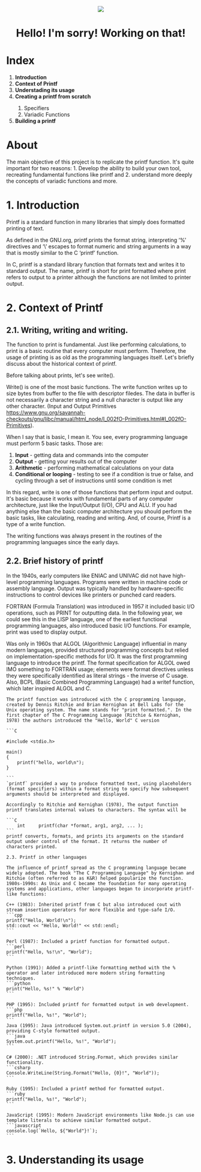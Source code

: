 <p align="center">
  <img src="https://capsule-render.vercel.app/api?type=rounded&height=300&color=gradient&text=Work%20in%20Progress" />
</p>
<h1 align="center"> Hello! I'm sorry! Working on that! </h1>

# Index
<ol>
	<li><strong>Introduction</strong></li>
	<li><strong>Context of Printf</strong></li>
	<li><strong>Understading its usage</strong></li>
	<li><strong>Creating a printf from scratch</strong></li>
	<ol>
		<li>Specifiers</li>
		<li>Variadic Functions</li>
	</ol>
	<li><strong>Building a printf</strong></li>
</ol>

# About

The main objective of this project is to replicate the printf function. It's quite important for two reasons: 1. Develop the ability to build your own tool, recreating fundamental functions like printf and 2. understand more deeply the concepts of variadic functions and more.

# 1. Introduction

Printf is a standard function in many libraries that simply does formatted printing of text.

As defined in the GNU.org, printf prints the format string, interpreting ‘%’ directives and ‘\’ escapes to format numeric and string arguments in a way that is mostly similar to the C ‘printf’ function.

In C, printf is a standard library function that formats text and writes it to standard output. The name, printf is short for print formatted where print refers to output to a printer although the functions are not limited to printer output.


# 2. Context of Printf

## 2.1. Writing, writing and writing.

The function to print is fundamental. Just like performing calculations, to print is a basic routine that every computer must perform. Therefore, the usage of printing is as old as the programming languages itself. Let's briefly discuss about the historical context of printf.

Before talking about prints, let's see write().

Write() is one of the most basic functions. The write function writes up to size bytes from buffer to the file with descriptor filedes. The data in buffer is not necessarily a character string and a null character is output like any other character. (Input and Output Primitives https://www.gnu.org/savannah-checkouts/gnu/libc/manual/html_node/I_002fO-Primitives.html#I_002fO-Primitives). 

When I say that is basic, I mean it. You see, every programming language must perform 5 basic tasks. Those are: 
<ol>
	<li><strong>Input</strong> - getting data and commands into the computer</li>
	<li><strong>Output</strong> - getting your results out of the computer</li>	
	<li><strong>Arithmetic</strong> - performing mathematical calculations on your data</li>
	<li><strong>Conditional or looping</strong> - testing to see if a condition is true or false, and cycling through a set of instructions until some condition is met</li>
</ol>

In this regard, write is one of those functions that perform input and output. It's basic because it works with fundamental parts of any computer architecture, just like the Input/Output (I/O), CPU and ALU. If you had anything else than the basic computer architecture you should perform the basic tasks, like calculating, reading and writing. And, of course, Printf is a type of a write function.

The writing functions was always present in the routines of the programming languages since the early days. 

## 2.2. Brief history of printf

In the 1940s, early computers like ENIAC and UNIVAC did not have high-level programming languages. Programs were written in machine code or assembly language. Output was typically handled by hardware-specific instructions to control devices like printers or punched card readers.

FORTRAN (Formula Translation) was introduced in 1957 it included basic I/O operations, such as PRINT for outputting data. In the following year, we could see this in the LISP language, one of the earliest functional programming languages, also introduced basic I/O functions. For example, print was used to display output.  

Was only in 1960s that ALGOL (Algorithmic Language) influential in many modern languages, provided structured programming concepts but relied on implementation-specific methods for I/O. It was the first programming language to introduce the printf.  The format specification for ALGOL owed IMO something to FORTRAN usage; elements were format directives unless they were specifically identified as literal strings - the inverse of C usage. Also, BCPL (Basic Combined Programming Language) had a writef function, which later inspired ALGOL and C.

	The printf function was introduced with the C programming language, created by Dennis Ritchie and Brian Kernighan at Bell Labs for the Unix operating system. The name stands for "print formatted.". In the first chapter of The C Programming Language (Ritchie & Kernighan, 1978) the authors introduced the "Hello, World" C version

	```C

	#include <stdio.h>
	
	main()
	{
		printf("hello, world\n");
	}

	```
	`printf` provided a way to produce formatted text, using placeholders (format specifiers) within a format string to specify how subsequent arguments should be interpreted and displayed.

	Accordingly to Ritchie and Kernighan (1978), The output function printf translates internal values to characters. The syntax will be

	```C
		int		printf(char *format, arg1, arg2, ... );
	```
	printf converts, formats, and prints its arguments on the standard output under control of the format. It returns the number of characters printed.

	2.3. Printf in other languages

	The influence of printf spread as the C programming language became widely adopted. The book "The C Programming Language" by Kernighan and Ritchie (often referred to as K&R) helped popularize the function. 1980s-1990s: As Unix and C became the foundation for many operating systems and applications, other languages began to incorporate printf-like functions:

	C++ (1983): Inherited printf from C but also introduced cout with stream insertion operators for more flexible and type-safe I/O.
	```cpp
	printf("Hello, World!\n");
	std::cout << "Hello, World!" << std::endl;
	```

	Perl (1987): Included a printf function for formatted output.
	```perl
	printf("Hello, %s!\n", "World");
	```

	Python (1991): Added a printf-like formatting method with the % operator and later introduced more modern string formatting techniques.
	```python
	print("Hello, %s!" % "World")
	```

	PHP (1995): Included printf for formatted output in web development.
	```php
	printf("Hello, %s!", "World");
	```
	Java (1995): Java introduced System.out.printf in version 5.0 (2004), providing C-style formatted output.
	```java
	System.out.printf("Hello, %s!", "World");
	```

	C# (2000): .NET introduced String.Format, which provides similar functionality.
	```csharp
	Console.WriteLine(String.Format("Hello, {0}!", "World"));
	```

	Ruby (1995): Included a printf method for formatted output.
	```ruby
	printf("Hello, %s!", "World");
	```

	JavaScript (1995): Modern JavaScript environments like Node.js can use template literals to achieve similar formatted output.
	```javascript
	console.log(`Hello, ${"World"}!`);
	```

# 3. Understanding its usage
